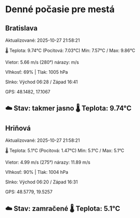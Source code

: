 ﻿# Denné počasie pre mestá

## Bratislava
Aktualizované: 2025-10-27 21:58:21

🌡️ Teplota: 9.74°C 
(Pocitová: 7.03°C)
Min: 7.57°C / Max: 9.86°C

Vietor: 5.66 m/s    (280°) 
nárazy:  m/s

Vlhkosť: 69% | Tlak: 1005 hPa

Slnko: Východ 06:28 / Západ 16:41

GPS: 48.1482, 17.1067

☁️ Stav: takmer jasno        🌡️ Teplota: 9.74°C
---

## Hriňová
Aktualizované: 2025-10-27 21:58:21

🌡️ Teplota: 5.1°C 
(Pocitová: 1.47°C)
Min: 5.1°C / Max: 5.1°C

Vietor: 4.99 m/s (275°)
nárazy: 11.89 m/s

Vlhkosť: 90% | Tlak: 1004 hPa

Slnko: Východ 06:20 / Západ 16:31

GPS: 48.5779, 19.5257

☁️ Stav: zamračené        🌡️ Teplota: 5.1°C
---

